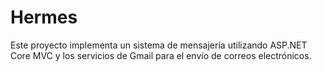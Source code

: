 # Hermes
Este proyecto implementa un sistema de mensajería utilizando ASP.NET Core MVC y los servicios de Gmail para el envío de correos electrónicos.
